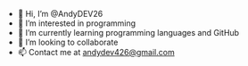 - 👋 Hi, I’m @AndyDEV26
- 👀 I’m interested in programming
- 🌱 I’m currently learning programming languages and GitHub
- 💞️ I’m looking to collaborate
- 📫 Contact me at andydev426@gmail.com

<!---
AndyDEV26/AndyDEV26 is a ✨ special ✨ repository because its `README.md` (this file) appears on your GitHub profile.
You can click the Preview link to take a look at your changes.
--->
